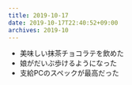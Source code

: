 ```yaml
---
title: 2019-10-17
date: 2019-10-17T22:40:52+09:00
archives: 2019-10
---
```


- 美味しい抹茶チョコラテを飲めた
- 娘がだいぶ歩けるようになった
- 支給PCのスペックが最高だった
